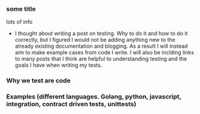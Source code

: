 ### some title
lots of info
- I thought about writing a post on testing. Why to do it and how to do it correctly, but I figured I would not be adding anything new to the already existing documentation and blogging. As a result I will instead aim to make example cases from code I write. I will also be inclding links to many posts that I think are helpful to understanding testing and the goals I have when writing my tests.

### Why we test are code
### Examples (different languages. Golang, python, javascript, integration, contract driven tests, unittests)